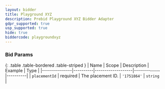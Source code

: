 ```yaml
---
layout: bidder
title: Playground XYZ
description: Prebid Playground XYZ Bidder Adapter
gdpr_supported: true
usp_supported: true
hide: true
biddercode: playgroundxyz
---
```


### Bid Params

{: .table .table-bordered .table-striped }
| Name          | Scope    | Description       | Example     | Type     |
|---------------|----------|-------------------|-------------|----------|
| `placementId` | required | The placement ID. | `'1751864'` | `string` |
